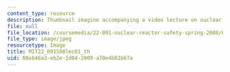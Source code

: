 ```yaml
---
content_type: resource
description: Thumbnail imagine accompanying a video lecture on nuclear reactor safety.
file: null
file_location: /coursemedia/22-091-nuclear-reactor-safety-spring-2008/08eb46a3eb2e1d042009a70e4b02b67a_MIT22_091S08lec01_th.jpg
file_type: image/jpeg
resourcetype: Image
title: MIT22_091S08lec01_th
uid: 08eb46a3-eb2e-1d04-2009-a70e4b02b67a
---
```

